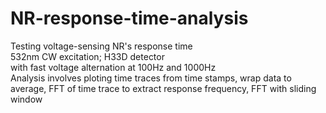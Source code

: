 # NR-response-time-analysis <br/>
Testing voltage-sensing NR's response time <br/>
532nm CW excitation; H33D detector <br/>
with fast voltage alternation at 100Hz and 1000Hz <br/>
Analysis involves ploting time traces from time stamps, wrap data to average, FFT of time trace to extract response frequency, FFT with sliding window
